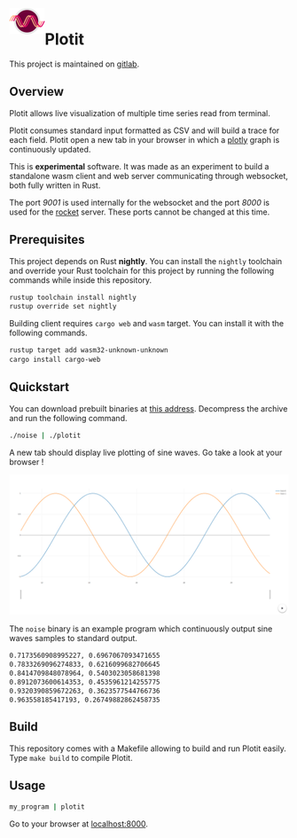 <img align="left" width="64px" src="plotit.png" />

# Plotit

This project is maintained on [gitlab](https://gitlab.com/lelongg/plotit).

## Overview

Plotit allows live visualization of multiple time series read from terminal.

Plotit consumes standard input formatted as CSV and will build a trace for each field.
Plotit open a new tab in your browser in which a [plotly](https://plot.ly/) graph is continuously updated.

This is **experimental** software.
It was made as an experiment to build a standalone wasm client and web server communicating through websocket, both fully written in Rust.

The port *9001* is used internally for the websocket and the port *8000* is used for the [rocket](https://rocket.rs/) server.
These ports cannot be changed at this time.

## Prerequisites

This project depends on Rust **nightly**.
You can install the `nightly` toolchain and override your Rust toolchain for this project by running the following commands while inside this repository.

```bash
rustup toolchain install nightly
rustup override set nightly
```

Building client requires `cargo web` and `wasm` target.
You can install it with the following commands.

```bash
rustup target add wasm32-unknown-unknown
cargo install cargo-web
```

## Quickstart

You can download prebuilt binaries at [this address](https://gitlab.com/lelongg/plotit/-/jobs/artifacts/master/download?job=build).
Decompress the archive and run the following command.

```bash
./noise | ./plotit
```

A new tab should display live plotting of sine waves. Go take a look at your browser !

![screenshot](screenshot.png)

The `noise` binary is an example program which continuously output sine waves samples to standard output.

```
0.7173560908995227, 0.6967067093471655
0.7833269096274833, 0.6216099682706645
0.8414709848078964, 0.5403023058681398
0.8912073600614353, 0.4535961214255775
0.9320390859672263, 0.3623577544766736
0.963558185417193, 0.26749882862458735
```

## Build

This repository comes with a Makefile allowing to build and run Plotit easily.  
Type `make build` to compile Plotit.

## Usage

```bash
my_program | plotit
```

Go to your browser at [localhost:8000](http://localhost:8000).
